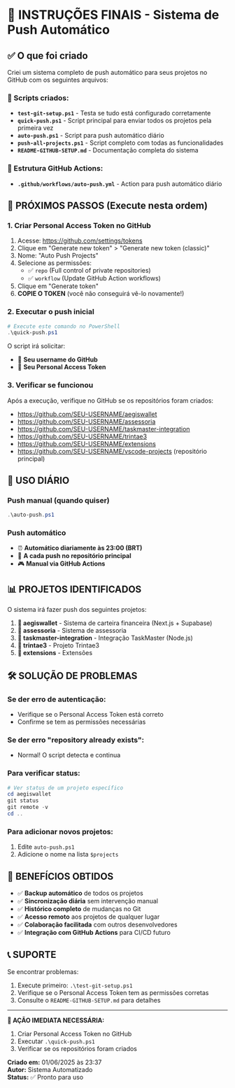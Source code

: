 # 🎯 INSTRUÇÕES FINAIS - Sistema de Push Automático

## ✅ O que foi criado

Criei um sistema completo de push automático para seus projetos no GitHub com os seguintes arquivos:

### 📄 Scripts criados:
- **`test-git-setup.ps1`** - Testa se tudo está configurado corretamente
- **`quick-push.ps1`** - Script principal para enviar todos os projetos pela primeira vez
- **`auto-push.ps1`** - Script para push automático diário
- **`push-all-projects.ps1`** - Script completo com todas as funcionalidades
- **`README-GITHUB-SETUP.md`** - Documentação completa do sistema

### 📁 Estrutura GitHub Actions:
- **`.github/workflows/auto-push.yml`** - Action para push automático diário

## 🚀 PRÓXIMOS PASSOS (Execute nesta ordem)

### 1. Criar Personal Access Token no GitHub

1. Acesse: https://github.com/settings/tokens
2. Clique em "Generate new token" > "Generate new token (classic)"
3. Nome: "Auto Push Projects"
4. Selecione as permissões:
   - ✅ `repo` (Full control of private repositories)
   - ✅ `workflow` (Update GitHub Action workflows)
5. Clique em "Generate token"
6. **COPIE O TOKEN** (você não conseguirá vê-lo novamente!)

### 2. Executar o push inicial

```powershell
# Execute este comando no PowerShell
.\quick-push.ps1
```

O script irá solicitar:
- 👤 **Seu username do GitHub**
- 🔑 **Seu Personal Access Token**

### 3. Verificar se funcionou

Após a execução, verifique no GitHub se os repositórios foram criados:
- https://github.com/SEU-USERNAME/aegiswallet
- https://github.com/SEU-USERNAME/assessoria
- https://github.com/SEU-USERNAME/taskmaster-integration
- https://github.com/SEU-USERNAME/trintae3
- https://github.com/SEU-USERNAME/extensions
- https://github.com/SEU-USERNAME/vscode-projects (repositório principal)

## 🔄 USO DIÁRIO

### Push manual (quando quiser)
```powershell
.\auto-push.ps1
```

### Push automático
- ⏰ **Automático diariamente às 23:00 (BRT)**
- 🔄 **A cada push no repositório principal**
- 🎮 **Manual via GitHub Actions**

## 📊 PROJETOS IDENTIFICADOS

O sistema irá fazer push dos seguintes projetos:

1. **🏦 aegiswallet** - Sistema de carteira financeira (Next.js + Supabase)
2. **💼 assessoria** - Sistema de assessoria
4. **🔧 taskmaster-integration** - Integração TaskMaster (Node.js)
5. **🎲 trintae3** - Projeto Trintae3
6. **🔌 extensions** - Extensões

## 🛠️ SOLUÇÃO DE PROBLEMAS

### Se der erro de autenticação:
- Verifique se o Personal Access Token está correto
- Confirme se tem as permissões necessárias

### Se der erro "repository already exists":
- Normal! O script detecta e continua

### Para verificar status:
```powershell
# Ver status de um projeto específico
cd aegiswallet
git status
git remote -v
cd ..
```

### Para adicionar novos projetos:
1. Edite `auto-push.ps1`
2. Adicione o nome na lista `$projects`

## 🎉 BENEFÍCIOS OBTIDOS

- ✅ **Backup automático** de todos os projetos
- ✅ **Sincronização diária** sem intervenção manual
- ✅ **Histórico completo** de mudanças no Git
- ✅ **Acesso remoto** aos projetos de qualquer lugar
- ✅ **Colaboração facilitada** com outros desenvolvedores
- ✅ **Integração com GitHub Actions** para CI/CD futuro

## 📞 SUPORTE

Se encontrar problemas:

1. Execute primeiro: `.\test-git-setup.ps1`
2. Verifique se o Personal Access Token tem as permissões corretas
3. Consulte o `README-GITHUB-SETUP.md` para detalhes

---

**🎯 AÇÃO IMEDIATA NECESSÁRIA:**
1. Criar Personal Access Token no GitHub
2. Executar `.\quick-push.ps1`
3. Verificar se os repositórios foram criados

**Criado em:** 01/06/2025 às 23:37  
**Autor:** Sistema Automatizado  
**Status:** ✅ Pronto para uso
